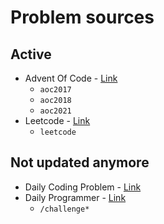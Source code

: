 # Problem sources

## Active
- Advent Of Code - [Link](https://adventofcode.com/)
   - `aoc2017`
   - `aoc2018`
   - `aoc2021`
- Leetcode - [Link](https://leetcode.com)
   - `leetcode`

## Not updated anymore
- Daily Coding Problem - [Link](https://www.dailycodingproblem.com/)
- Daily Programmer - [Link](https://www.reddit.com/r/dailyprogrammer/)
   - `/challenge*`